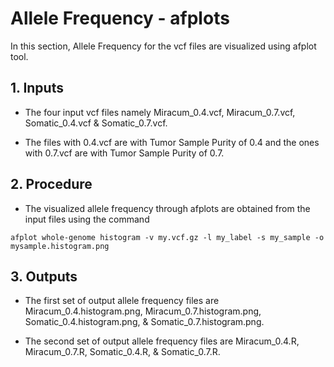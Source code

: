 # Allele Frequency - afplots

In this section, Allele Frequency for the vcf files are visualized using afplot tool.

## 1. Inputs

* The four input vcf files namely Miracum_0.4.vcf, Miracum_0.7.vcf, Somatic_0.4.vcf & Somatic_0.7.vcf.

* The files with 0.4.vcf are with Tumor Sample Purity of 0.4 and the ones with 0.7.vcf are with Tumor Sample Purity of 0.7.

## 2. Procedure

* The visualized allele frequency through afplots are obtained from the input files using the command

```
afplot whole-genome histogram -v my.vcf.gz -l my_label -s my_sample -o mysample.histogram.png
```

## 3. Outputs

* The first set of output allele frequency files are Miracum_0.4.histogram.png, Miracum_0.7.histogram.png, Somatic_0.4.histogram.png, & Somatic_0.7.histogram.png.

* The second set of output allele frequency files are Miracum_0.4.R, Miracum_0.7.R, Somatic_0.4.R, & Somatic_0.7.R.

